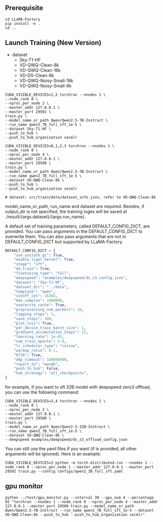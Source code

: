 ## Prerequisite

```shell
cd LLaMA-Factory
pip install -e .
cd ..
```

## Launch Training (New Version)

- dataset
    - Sky-T1-HF
    - VD-QWQ-Clean-8k
    - VD-QWQ-Clean-16k
    - VD-DS-Clean-8k
    - VD-QWQ-Noisy-Small-16k
    - VD-QWQ-Noisy-Small-8k

```shell
CUDA_VISIBLE_DEVICES=1,2 torchrun --nnodes 1 \
--node_rank 0 \
--nproc_per_node 2 \
--master_addr 127.0.0.1 \
--master_port 29501 \
train.py \
--model_name_or_path Qwen/Qwen2.5-7B-Instruct \
--run_name qwen2_7B_full_sft_1e-5 \
--dataset Sky-T1-HF \
--push_to_hub \
--push_to_hub_organization secmlr

CUDA_VISIBLE_DEVICES=0,1,2,3 torchrun --nnodes 1 \
--node_rank 0 \
--nproc_per_node 4 \
--master_addr 127.0.0.1 \
--master_port 29500 \
train.py \
--model_name_or_path Qwen/Qwen2.5-7B-Instruct \
--run_name qwen2_7B_full_sft_1e-5 \
--dataset VD-QWQ-Clean-8k \
--push_to_hub \
--push_to_hub_organization secmlr

# dataset: src/train/data/dataset_info.json, refer to VD-QWQ-Clean-8k
```

model_name_or_path, run_name and dataset are required. Besides, if output_dir is not specified, the training loges will
be saved at ./result/{args.dataset}/{args.run_name}.

A default set of training parameters, called DEFAULT_CONFIG_DICT, are provided. You can pass arguments in the
DEFAULT_CONFIG_DICT to overwrite them. You can also pass arguments that are not in DEFAULT_CONFIG_DICT but supported by
LLaMA-Factory.

```python
DEFAULT_CONFIG_DICT = {
    "use_unsloth_gc": True,
    "enable_liger_kernel": True,
    "stage": "sft",
    "do_train": True,
    "finetuning_type": "full",
    "deepspeed": "examples/deepspeed/ds_z3_config.json",
    "dataset": "Sky-T1-HF",
    "dataset_dir": "../data",
    "template": "qwen",
    "cutoff_len": 16384,
    "max_samples": 1000000,
    "overwrite_cache": True,
    "preprocessing_num_workers": 16,
    "logging_steps": 1,
    "save_steps": 200,
    "plot_loss": True,
    "per_device_train_batch_size": 1,
    "gradient_accumulation_steps": 12,
    "learning_rate": 1e-05,
    "num_train_epochs": 3.0,
    "lr_scheduler_type": "cosine",
    "warmup_ratio": 0.1,
    "bf16": True,
    "ddp_timeout": 180000000,
    "report_to": "wandb",
    "push_to_hub": False,
    "hub_strategy": "all_checkpoints",
}
```

for example, if you want to sft 32B model with deepspeed zero3 offload, you can use the following command:

```shell
CUDA_VISIBLE_DEVICES=3,4 torchrun --nnodes 1 \
--node_rank 0 \
--nproc_per_node 2 \
--master_addr 127.0.0.1 \
--master_port 29500 \
train.py \
--model_name_or_path Qwen/Qwen2.5-32B-Instruct \
--run_name qwen2_7B_full_sft_1e-5 \
--dataset VD-QWQ-Clean-8k \
--deepspeed examples/deepspeed/ds_z3_offload_config.json
```

You can still use the yaml files if you want (if is provided, all other arguments will be ignored). Here is an example:

```shell
CUDA_VISIBLE_DEVICES=3 python -m torch.distributed.run --nnodes 1 --node_rank 0 --nproc_per_node 1 --master_addr 127.0.0.1 --master_port 29501 train.py --config configs/qwen2_3B_full_sft.yaml
```

## gpu monitor

```shell
python ../test/gpu_monitor.py --interval 30 --gpu_num 4 --percentage 92 "torchrun --nnodes 1 --node_rank 0 --nproc_per_node 4 --master_addr 127.0.0.1 --master_port 29500 train.py --model_name_or_path Qwen/Qwen2.5-7B-Instruct --run_name qwen2_7B_full_sft_1e-5 --dataset VD-QWQ-Clean-8k --push_to_hub --push_to_hub_organization secmlr"
```